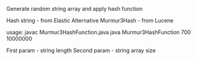 Generate random string array and apply hash function

Hash string - from Elastic
Alternative Murmur3Hash - from Lucene

usage:
javac Murmur3HashFunction.java
java Murmur3HashFunction 700 10000000

First param - string length 
Second param - string array size 
